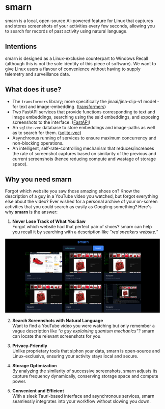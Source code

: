 # smarn

smarn is a local, open-source AI-powered feature for Linux that captures and stores screenshots of your activities every few seconds, allowing you to search for records of past activity using natural language.

## Intentions

smarn is designed as a Linux-exclusive counterpart to Windows Recall (although this is not the sole identity of this piece of software).
We want to give Linux users a flavour of convenience without having to supply telemetry and surveillance data.

## What does it use?

- The `transformers` library; more specifically the jinaai/jina-clip-v1 model - for text and image-embedding. ([transformers](https://github.com/huggingface/transformers))
- Two FastAPI services that provide functions corresponding to text and image embeddings, searching using the said embeddings, and exposing screenshots to the interface. ([FastAPI](https://github.com/fastapi/fastapi))
- An `sqlite-vec` database to store embeddings and image-paths as well as to search for them. ([sqlite-vec](https://github.com/asg017/sqlite-vec))
- Asynchronus running of services to ensure maximum concurrency and non-blocking operations.
- An intelligent, self-rate-controlling mechanism that reduces/increases the rate of screenshot captures based on similarity of the previous and current screenshots (hence reducing compute and wastage of storage space).

## Why you need smarn

Forgot which website you saw those amazing shoes on? Know the description of a guy in a YouTube video you watched, but forgot everything else about the video? Ever wished for a personal archive of your on-screen activities that you could search as easily as Googling something? Here's why **smarn** is the answer:

1. **Never Lose Track of What You Saw**  
   Forgot which website had that perfect pair of shoes? smarn can help you recall it by searching with a description like _"red sneakers website."_

![Searching for 'red sneakers'](README_assets/sneakers.png)

2. **Search Screenshots with Natural Language**  
   Want to find a YouTube video you were watching but only remember a vague description like _"a guy explaining quantum mechanics"?_ smarn can locate the relevant screenshots for you.

3. **Privacy-Friendly**  
   Unlike proprietary tools that siphon your data, smarn is open-source and Linux-exclusive, ensuring your activity stays local and secure.

4. **Storage Optimization**  
   By analyzing the similarity of successive screenshots, smarn adjusts its capture frequency dynamically, conserving storage space and compute power.

5. **Convenient and Efficient**  
   With a sleek Tauri-based interface and asynchronous services, smarn seamlessly integrates into your workflow without slowing you down.
